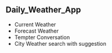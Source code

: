 ## Daily_Weather_App

- Current Weather
- Forecast Weather
- Tempter Conversation
- City Weather search with suggestion


